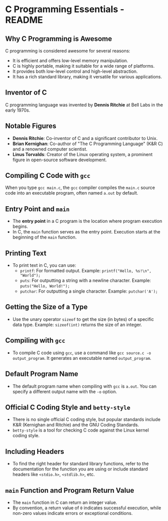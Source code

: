 # C Programming Essentials - README

## Why C Programming is Awesome

C programming is considered awesome for several reasons:
- It is efficient and offers low-level memory manipulation.
- C is highly portable, making it suitable for a wide range of platforms.
- It provides both low-level control and high-level abstraction.
- It has a rich standard library, making it versatile for various applications.

## Inventor of C

C programming language was invented by **Dennis Ritchie** at Bell Labs in the early 1970s.

## Notable Figures

- **Dennis Ritchie**: Co-inventor of C and a significant contributor to Unix.
- **Brian Kernighan**: Co-author of "The C Programming Language" (K&R C) and a renowned computer scientist.
- **Linus Torvalds**: Creator of the Linux operating system, a prominent figure in open-source software development.

## Compiling C Code with `gcc`

When you type `gcc main.c`, the `gcc` compiler compiles the `main.c` source code into an executable program, often named `a.out` by default.

## Entry Point and `main`

- The **entry point** in a C program is the location where program execution begins.
- In C, the `main` function serves as the entry point. Execution starts at the beginning of the `main` function.

## Printing Text

- To print text in C, you can use:
  - `printf`: For formatted output. Example: `printf("Hello, %s!\n", "World");`
  - `puts`: For outputting a string with a newline character. Example: `puts("Hello, World!");`
  - `putchar`: For outputting a single character. Example: `putchar('A');`

## Getting the Size of a Type

- Use the unary operator `sizeof` to get the size (in bytes) of a specific data type. Example: `sizeof(int)` returns the size of an integer.

## Compiling with `gcc`

- To compile C code using `gcc`, use a command like `gcc source.c -o output_program`. It generates an executable named `output_program`.

## Default Program Name

- The default program name when compiling with `gcc` is `a.out`. You can specify a different output name with the `-o` option.

## Official C Coding Style and `betty-style`

- There is no single official C coding style, but popular standards include K&R (Kernighan and Ritchie) and the GNU Coding Standards.
- `betty-style` is a tool for checking C code against the Linux kernel coding style.

## Including Headers

- To find the right header for standard library functions, refer to the documentation for the function you are using or include standard headers like `<stdio.h>`, `<stdlib.h>`, etc.

## `main` Function and Program Return Value

- The `main` function in C can return an integer value.
- By convention, a return value of `0` indicates successful execution, while non-zero values indicate errors or exceptional conditions.
